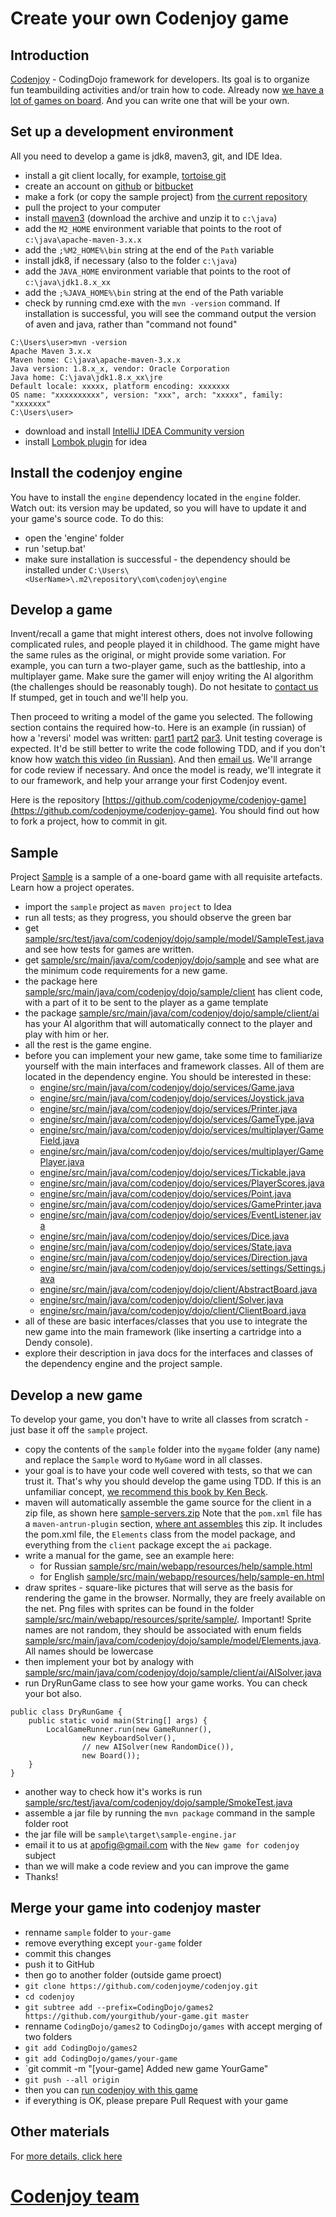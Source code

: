Create your own Codenjoy game
==============

Introduction
--------------
[Codenjoy](http://codenjoy.com) - CodingDojo framework for developers. Its goal is
to organize fun teambuilding activities and/or train how to code.
Already now [we have a lot of games on board](http://codenjoy.com/codenjoy-contest).
And you can write one that will be your own.

Set up a development environment
--------------
All you need to develop a game is jdk8, maven3, git, and IDE Idea.

- install a git client locally, for example, [tortoise git](https://code.google.com/p/tortoisegit/)
- create an account on [github](http://github.com) or [bitbucket](http://bitbucket.org)
- make a fork (or copy the sample project) from
[the current repository](https://github.com/codenjoyme/codenjoy-game)
- pull the project to your computer
- install [maven3](https://maven.apache.org/download.cgi) (download the archive and unzip it to `c:\java`)
- add the `M2_HOME` environment variable that points to the root of `c:\java\apache-maven-3.x.x`
- add the `;%M2_HOME%\bin` string at the end of the `Path` variable
- install jdk8, if necessary (also to the folder `c:\java`)
- add the `JAVA_HOME` environment variable that points to the root of `c:\java\jdk1.8.x_xx`
- add the `;%JAVA_HOME%\bin` string at the end of the Path variable
- check by running cmd.exe with the `mvn -version` command.
If installation is successful, you will see the command output the version of
aven and java, rather than "command not found"
```
C:\Users\user>mvn -version
Apache Maven 3.x.x
Maven home: C:\java\apache-maven-3.x.x
Java version: 1.8.x_x, vendor: Oracle Corporation
Java home: C:\java\jdk1.8.x_xx\jre
Default locale: xxxxx, platform encoding: xxxxxxx
OS name: "xxxxxxxxxx", version: "xxx", arch: "xxxxx", family: "xxxxxxx"
C:\Users\user>
```
- download and install [IntelliJ IDEA Community version](https://www.jetbrains.com/idea/download/)
- install [Lombok plugin](https://plugins.jetbrains.com/plugin/6317-lombok) for idea

Install the codenjoy engine
--------------

You have to install the `engine` dependency located in the `engine` folder.
Watch out: its version may be updated, so you will have
to update it and your game's source code. To do this:

- open the 'engine' folder
- run 'setup.bat'
- make sure installation is successful - the dependency should be
installed under `C:\Users\<UserName>\.m2\repository\com\codenjoy\engine`

Develop a game
--------------

Invent/recall a game that might interest others, does not involve following complicated rules,
and people played it in childhood. The game might have the same rules as the original,
or might provide some variation. For example, you can turn a two-player game, such as the battleship,
into a multiplayer game. Make sure the gamer will enjoy writing the AI algorithm
(the challenges should be reasonably tough).
Do not hesitate to [contact us](http://codenjoy.com/portal/?page_id=51)
If stumped, get in touch and we'll help you.

Then proceed to writing a model of the game you selected.
The following section contains the required how-to.
Here is an example (in russian) of how a 'reversi'
model was written: [part1](https://www.youtube.com/watch?v=W17BKHU9H-Y)
[part2](https://www.youtube.com/watch?v=zrINVp1RFj4)
[par3](https://www.youtube.com/watch?v=zarRXhfqlfM).
Unit testing coverage is expected. It'd be still better to write the code
following TDD, and if you don't know how
[watch this video (in Russian)](https://vimeo.com/54862036).
And then [email us](mailto:apofig@gmail.com). We'll arrange for code review if necessary.
And once the model is ready, we'll integrate it to our framework, and
help your arrange your first Codenjoy event.

Here is the repository [https://github.com/codenjoyme/codenjoy-game](https://github.com/codenjoyme/codenjoy-game).
You should find out how to fork a project, how to commit in git.

Sample
--------------

Project [Sample](https://github.com/codenjoyme/codenjoy-game/tree/master/sample) is a sample of a one-board game with all requisite artefacts. Learn how a project operates.

- import the `sample` project as `maven project` to Idea
- run all tests; as they progress, you should observe the green bar
- get [sample/src/test/java/com/codenjoy/dojo/sample/model/SampleTest.java](https://github.com/codenjoyme/codenjoy-game/blob/master/sample/src/test/java/com/codenjoy/dojo/sample/model/SampleTest.java)
and see how tests for games are written.
- get [sample/src/main/java/com/codenjoy/dojo/sample](https://github.com/codenjoyme/codenjoy-game/blob/master/sample/src/main/java/com/codenjoy/dojo/sample)
and see what are the minimum code requirements for a new game.
- the package here [sample/src/main/java/com/codenjoy/dojo/sample/client](https://github.com/codenjoyme/codenjoy-game/blob/master/sample/src/main/java/com/codenjoy/dojo/sample/client)
has client code, with a part of it to be sent to the player as a game template
- the package [sample/src/main/java/com/codenjoy/dojo/sample/client/ai](https://github.com/codenjoyme/codenjoy-game/blob/master/sample/src/main/java/com/codenjoy/dojo/sample/client/ai)
has your AI algorithm that will automatically connect to the player and play with him or her.
- all the rest is the game engine.
- before you can implement your new game, take some time to familiarize
yourself with the main interfaces and framework classes. All of them are
located in the dependency engine. You should be interested in these:
  * [engine/src/main/java/com/codenjoy/dojo/services/Game.java](https://github.com/codenjoyme/codenjoy/tree/master/CodingDojo/games/engine/src/main/java/com/codenjoy/dojo/services/Game.java)
  * [engine/src/main/java/com/codenjoy/dojo/services/Joystick.java](https://github.com/codenjoyme/codenjoy/tree/master/CodingDojo/games/engine/src/main/java/com/codenjoy/dojo/services/Joystick.java)
  * [engine/src/main/java/com/codenjoy/dojo/services/Printer.java](https://github.com/codenjoyme/codenjoy/tree/master/CodingDojo/games/engine/src/main/java/com/codenjoy/dojo/services/printer/Printer.java)
  * [engine/src/main/java/com/codenjoy/dojo/services/GameType.java](https://github.com/codenjoyme/codenjoy/tree/master/CodingDojo/games/engine/src/main/java/com/codenjoy/dojo/services/GameType.java)
  * [engine/src/main/java/com/codenjoy/dojo/services/multiplayer/GameField.java](https://github.com/codenjoyme/codenjoy/tree/master/CodingDojo/games/engine/src/main/java/com/codenjoy/dojo/services/multiplayer/GameField.java)
  * [engine/src/main/java/com/codenjoy/dojo/services/multiplayer/GamePlayer.java](https://github.com/codenjoyme/codenjoy/tree/master/CodingDojo/games/engine/src/main/java/com/codenjoy/dojo/services/multiplayer/GamePlayer.java)
  * [engine/src/main/java/com/codenjoy/dojo/services/Tickable.java](https://github.com/codenjoyme/codenjoy/tree/master/CodingDojo/games/engine/src/main/java/com/codenjoy/dojo/services/Tickable.java)
  * [engine/src/main/java/com/codenjoy/dojo/services/PlayerScores.java](https://github.com/codenjoyme/codenjoy/tree/master/CodingDojo/games/engine/src/main/java/com/codenjoy/dojo/services/PlayerScores.java)
  * [engine/src/main/java/com/codenjoy/dojo/services/Point.java](https://github.com/codenjoyme/codenjoy/tree/master/CodingDojo/games/engine/src/main/java/com/codenjoy/dojo/services/Point.java)
  * [engine/src/main/java/com/codenjoy/dojo/services/GamePrinter.java](https://github.com/codenjoyme/codenjoy/tree/master/CodingDojo/games/engine/src/main/java/com/codenjoy/dojo/services/GamePrinter.java)
  * [engine/src/main/java/com/codenjoy/dojo/services/EventListener.java](https://github.com/codenjoyme/codenjoy/tree/master/CodingDojo/games/engine/src/main/java/com/codenjoy/dojo/services/EventListener.java)
  * [engine/src/main/java/com/codenjoy/dojo/services/Dice.java](https://github.com/codenjoyme/codenjoy/tree/master/CodingDojo/games/engine/src/main/java/com/codenjoy/dojo/services/Dice.java)
  * [engine/src/main/java/com/codenjoy/dojo/services/State.java](https://github.com/codenjoyme/codenjoy/tree/master/CodingDojo/games/engine/src/main/java/com/codenjoy/dojo/services/State.java)
  * [engine/src/main/java/com/codenjoy/dojo/services/Direction.java](https://github.com/codenjoyme/codenjoy/tree/master/CodingDojo/games/engine/src/main/java/com/codenjoy/dojo/services/Direction.java)
  * [engine/src/main/java/com/codenjoy/dojo/services/settings/Settings.java](https://github.com/codenjoyme/codenjoy/tree/master/CodingDojo/games/engine/src/main/java/com/codenjoy/dojo/services/settings/Settings.java)
  * [engine/src/main/java/com/codenjoy/dojo/client/AbstractBoard.java](https://github.com/codenjoyme/codenjoy/blob/master/CodingDojo/games/engine/src/main/java/com/codenjoy/dojo/client/AbstractBoard.java)
  * [engine/src/main/java/com/codenjoy/dojo/client/Solver.java](https://github.com/codenjoyme/codenjoy/blob/master/CodingDojo/games/engine/src/main/java/com/codenjoy/dojo/client/Solver.java)
  * [engine/src/main/java/com/codenjoy/dojo/client/ClientBoard.java](https://github.com/codenjoyme/codenjoy/blob/master/CodingDojo/games/engine/src/main/java/com/codenjoy/dojo/client/ClientBoard.java)
- all of these are basic interfaces/classes that you use to integrate
the new game into the main framework (like inserting a cartridge into a Dendy console).
- explore their description in java docs for the interfaces and classes
of the dependency engine and the project sample.

Develop a new game
--------------

To develop your game, you don't have to write all classes from
scratch - just base it off the `sample` project.

- copy the contents of the `sample` folder into the `mygame` folder
(any name) and replace the `Sample` word to `MyGame` word in all classes.
- your goal is to have your code well covered with tests, so that we
can trust it. That's why you should develop the game using TDD.
If this is an unfamiliar concept,
[we recommend this book by Ken Beck](http://www.ozon.ru/context/detail/id/1501671/).
- maven will automatically assemble the game source for the client
in a zip file, as shown here
[sample-servers.zip](http://codenjoy.com/codenjoy-contest/resources/user/sample-servers.zip)
Note that the `pom.xml` file has a `maven-antrun-plugin` section,
[where ant assembles](https://github.com/codenjoyme/codenjoy-game/blob/master/pom.xml#L223) this zip. It includes the pom.xml file, the `Elements`
class from the model package, and everything from the `client` package
except the `ai` package.
- write a manual for the game, see an example here:
  * for Russian [sample/src/main/webapp/resources/help/sample.html](https://github.com/codenjoyme/codenjoy-game/blob/master/sample/src/main/webapp/resources/help/sample.html)
  * for English [sample/src/main/webapp/resources/help/sample-en.html](https://github.com/codenjoyme/codenjoy-game/blob/master/sample/src/main/webapp/resources/help/sample-en.html)
- draw sprites - square-like pictures that will serve as the basis for
rendering the game in the browser. Normally, they are freely available on the net.
Png files with sprites can be found in the folder [sample/src/main/webapp/resources/sprite/sample/](https://github.com/codenjoyme/codenjoy-game/blob/master/sample/src/main/webapp/resources/sprite/sample).
Important! Sprite names are not random, they should be associated with enum fields
[sample/src/main/java/com/codenjoy/dojo/sample/model/Elements.java](https://github.com/codenjoyme/codenjoy-game/blob/master/sample/src/main/java/com/codenjoy/dojo/sample/model/Elements.java).
All names should be lowercase
- then implement your bot by analogy with
[sample/src/main/java/com/codenjoy/dojo/sample/client/ai/AISolver.java](https://github.com/codenjoyme/codenjoy-game/blob/master/sample/src/main/java/com/codenjoy/dojo/sample/client/ai/AISolver.java)
- run DryRunGame class to see how your game works. You can check your bot also.
```
public class DryRunGame {
    public static void main(String[] args) {
        LocalGameRunner.run(new GameRunner(),
                new KeyboardSolver(),
                // new AISolver(new RandomDice()),
                new Board());
    }
}
```
- another way to check how it's works is run [sample/src/test/java/com/codenjoy/dojo/sample/SmokeTest.java](https://github.com/codenjoyme/codenjoy-game/blob/master/sample/src/test/java/com/codenjoy/dojo/sample/SmokeTest.java)
- assemble a jar file by running the `mvn package` command in the sample folder root
- the jar file will be `sample\target\sample-engine.jar`
- email it to us at [apofig@gmail.com](mailto:apofig@gmail.com) with the `New game for codenjoy` subject
- than we will make a code review and you can improve the game
- Thanks!

Merge your game into codenjoy master
------------------------------------
- renname `sample` folder to `your-game`
- remove everything except `your-game` folder
- commit this changes
- push it to GitHub
- then go to another folder (outside game proect)
- `git clone https://github.com/codenjoyme/codenjoy.git`
- `cd codenjoy`
- `git subtree add --prefix=CodingDojo/games2 https://github.com/yourgithub/your-game.git master`
- renname `CodingDojo/games2` to `CodingDojo/games` with accept merging of two folders
- `git add CodingDojo/games2`
- `git add CodingDojo/games/your-game`
- `git commit -m "[your-game] Added new game YourGame"
- `git push --all origin`
- then you can [run codenjoy with this game](https://github.com/codenjoyme/codenjoy/tree/master/CodingDojo#run-codenjoy-server-from-sources)
- if everything is OK, please prepare Pull Request with your game

Other materials
--------------
For [more details, click here](https://github.com/codenjoyme/codenjoy)

[Codenjoy team](http://codenjoy.com/portal/?page_id=51)
===========